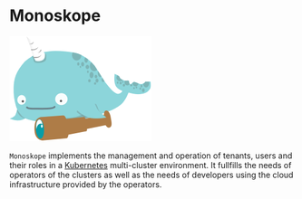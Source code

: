 # Monoskope

![Monoskope Logo](logo/monoskope.png)

`Monoskope` implements the management and operation of tenants, users and their roles in a [Kubernetes](https://kubernetes.io/) multi-cluster environment. It fullfills the needs of operators of the clusters as well as the needs of developers using the cloud infrastructure provided by the operators.
